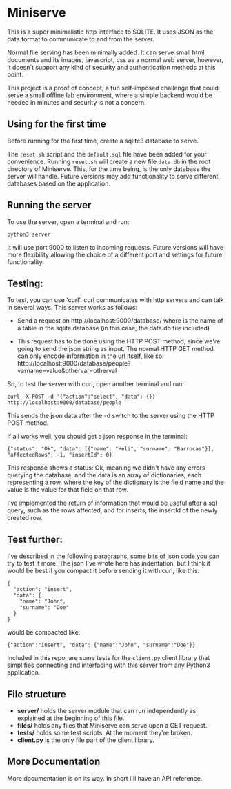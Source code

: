 # Miniserve

This is a super minimalistic http interface to SQLITE. It uses
JSON as the data format to communicate to and from the server.

Normal file serving has been minimally added. It can serve small
html documents and its images, javascript, css as a normal web
server, however, it doesn't support any kind of security and
authentication methods at this point.

This project is a proof of concept; a fun self-imposed challenge
that could serve a small offline lab environment, where a simple backend
would be needed in minutes and security is not a concern.

## Using for the first time

Before running for the first time, create a sqlite3 database to serve.

The `reset.sh` script and the `default.sql` file have been added for
your convenience. Running `reset.sh` will create a new file `data.db`
in the root directory of Miniserve. This, for the time being, is
the only database the server will handle. Future versions may add
functionality to serve different databases based on the application.

## Running the server

To use the server, open a terminal and run:

```
python3 server
```

It will use port 9000 to listen to incoming requests.
Future versions will have more flexibility allowing the choice of a
different port and settings for future functionality.

## Testing:

To test, you can use 'curl'. curl communicates with http servers and
can talk in several ways. This server works as follows:

- Send a request on http://localhost:9000/database/<nameoftable>
  where <nameoftable> is the name of a table in the sqlite database
  (in this case, the data.db file included)

- This request has to be done using the HTTP POST method, since we're
  going to send the json string as input. The normal HTTP GET method
  can only encode information in the url itself, like so:
  http://localhost:9000/database/people?varname=value&othervar=otherval

So, to test the server with curl, open another terminal and run:

```
curl -X POST -d '{"action":"select", "data": {}}' http://localhost:9000/database/people
```

This sends the json data after the -d switch to the server using the
HTTP POST method.

If all works well, you should get a json response in the terminal:

```
{"status": "Ok", "data": [{"name": "Heli", "surname": "Barrocas"}], "affectedRows": -1, "insertId": 0}
```

This response shows a status: Ok, meaning we didn't have any errors querying
the database, and the data is an array of dictionaries, each representing a
row, where the key of the dictionary is the field name and the value is the
value for that field on that row.

I've implemented the return of information that would be useful after a sql
query, such as the rows affected,  and for inserts, the insertId of the newly
created row.

## Test further:

I've described in the following paragraphs, some bits of json code you can
try to test it more. The json I've wrote here has indentation, but I think
it would be best if you compact it before sending it with curl, like this:

```
{
  "action": "insert",
  "data": {
    "name": "John",
    "surname": "Doe"
  }
}
```

would be compacted like:

```
{"action":"insert", "data": {"name":"John", "surname":"Doe"}}
```

Included in this repo, are some tests for the `client.py` client library
that simplifies connecting and interfacing with this server from any Python3
application.

## File structure

- __server/__  holds the server module that can run independently as explained
at the beginning of this file.
- __files/__ holds any files that Miniserve can serve upon a GET request.
- __tests/__ holds some test scripts. At the moment they're broken.
- __client.py__ is the only file part of the client library.


## More Documentation

More documentation is on its way. In short I'll have an API reference.
